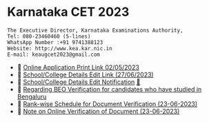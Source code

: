 # Karnataka CET 2023

```
The Executive Director, Karnataka Examinations Authority,
Tel: 080-23460460 (5-lines)
WhatsApp Number :+91 9741388123
Website: http://www.kea.kar.nic.in
E-mail: keaugcet2023@gmail.com
```

- :link: [Online Application Print Link 02/05/2023](https://cetonline.karnataka.gov.in/cetprint2023/forms/admissionticket.aspx)
- :link: [School/College Details Edit Link (27/06/2023)](https://cetonline.karnataka.gov.in/studydetails2023/forms/login.aspx)
- :memo: [School/College Details Edit Notification](https://cetonline.karnataka.gov.in/keawebentry456/cet2023/20230626184303english.pdf) [:green_book:](./docs/20230626184303english.pdf)
- :memo: [Regarding BEO Verification for candidates who have studied in Bengaluru](https://cetonline.karnataka.gov.in/keawebentry456/cet2023/20230626012036english.pdf)
- :memo: [Rank-wise Schedule for Document Verification (23-06-2023)](https://cetonline.karnataka.gov.in/keawebentry456/cet2023/20230623174103english.pdf)
- :memo: [Note on Online Verification of Document (23-06-2023)](https://cetonline.karnataka.gov.in/keawebentry456/cet2023/20230623174123english.pdf)
